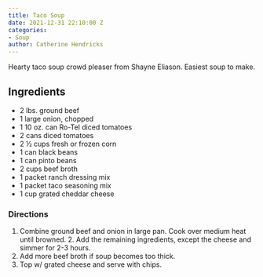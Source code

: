 ```yaml
---
title: Taco Soup
date: 2021-12-31 22:10:00 Z
categories:
- Soup
author: Catherine Hendricks
---
```


Hearty taco soup crowd pleaser from Shayne Eliason. Easiest soup to make. 

## Ingredients
* 2 lbs. ground beef
* 1 large onion, chopped
* 1 10 oz. can Ro-Tel diced tomatoes
* 2 cans diced tomatoes
* 2 ½ cups fresh or frozen corn
* 1 can black beans
* 1 can pinto beans
* 2 cups beef broth
* 1 packet ranch dressing mix
* 1 packet taco seasoning mix
* 1 cup grated cheddar cheese

### Directions
1. Combine ground beef and onion in large pan. Cook over medium heat until browned. 2. Add the remaining ingredients, except the cheese and simmer for 2-3 hours. 
3. Add more beef broth if soup becomes too thick. 
4. Top w/ grated cheese and serve with chips. 

